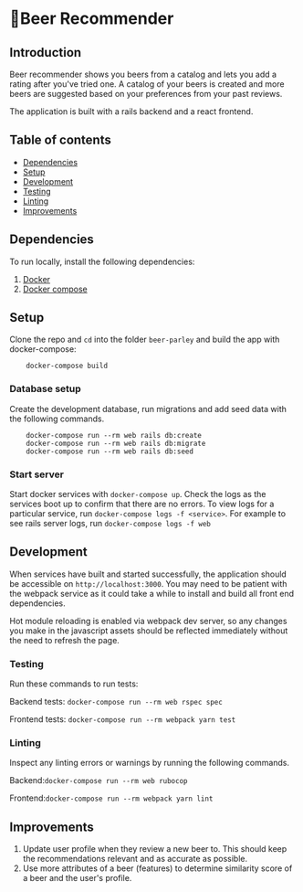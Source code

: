 # 🍻Beer Recommender

## Introduction
Beer recommender shows you beers from a catalog and lets you add a rating after you've tried one. A catalog of your beers is created and more beers are suggested based on your preferences from your past reviews.

The application is built with a rails backend and a react frontend.

## Table of contents
- [Dependencies](#dependencies)
- [Setup](#setup)
- [Development](#development)
- [Testing](#testing)
- [Linting](#linting)
- [Improvements](#improvements)

## Dependencies
To run locally, install the following dependencies:

1. [Docker](https://docs.docker.com/desktop/install/mac-install/)
2. [Docker compose](https://docs.docker.com/compose/install/#scenario-two-install-the-compose-plugin)


## Setup
Clone the repo and `cd` into the folder `beer-parley` and build the app with docker-compose:

```
    docker-compose build
```

### Database setup
Create the development database, run migrations and add seed data with the following commands.

```
    docker-compose run --rm web rails db:create
    docker-compose run --rm web rails db:migrate
    docker-compose run --rm web rails db:seed
```

### Start server
Start docker services with `docker-compose up`. Check the logs as the services boot up to confirm that there are no errors. To view logs for a particular service, run `docker-compose logs -f <service>`. For example to see rails server logs, run `docker-compose logs -f web`

## Development
When services have built and started successfully, the application should be accessible on `http://localhost:3000`. You may need to be patient with the webpack service as it could take a while to install and build all front end dependencies.

Hot module reloading is enabled via webpack dev server, so any changes you make in the javascript assets should be reflected immediately without the need to refresh the page.

### Testing
Run these commands to run tests:

Backend tests: `docker-compose run --rm web rspec spec`

Frontend tests: `docker-compose run --rm webpack yarn test`

### Linting
Inspect any linting errors or warnings by running the following commands.

Backend:`docker-compose run --rm web rubocop`

Frontend:`docker-compose run --rm webpack yarn lint`

## Improvements
1. Update user profile when they review a new beer to. This should keep the recommendations relevant and as accurate as possible.
2. Use more attributes of a beer (features) to determine similarity score of a beer and the user's profile.

